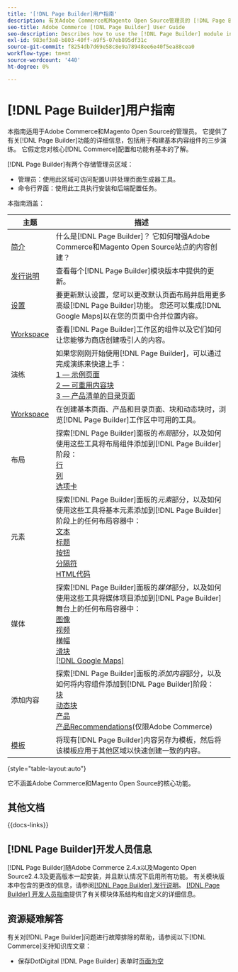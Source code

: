 ```yaml
---
title: '[!DNL Page Builder]用户指南'
description: 有关Adobe Commerce和Magento Open Source管理员的 [!DNL Page Builder] 的全面信息。
seo-title: Adobe Commerce [!DNL Page Builder] User Guide
seo-description: Describes how to use the [!DNL Page Builder] module in Adobe Commerce or Magento Open Source.
exl-id: 983ef3a8-b803-40ff-a9f5-07eb895df31c
source-git-commit: f8254db7d69e58c8e9a78948ee6e40f5ea88cea0
workflow-type: tm+mt
source-wordcount: '440'
ht-degree: 0%

---
```


# [!DNL Page Builder]用户指南

本指南适用于Adobe Commerce和Magento Open Source的管理员。 它提供了有关[!DNL Page Builder]功能的详细信息，包括用于构建基本内容组件的三步演练。 它假定您对核心[!DNL Commerce]配置和功能有基本的了解。

[!DNL Page Builder]有两个存储管理员区域：

- 管理员：使用此区域可访问配置UI并处理页面生成器工具。
- 命令行界面：使用此工具执行安装和后端配置任务。

本指南涵盖：

| 主题 | 描述 |
| ------- | ----------- |
| [简介](introduction.md) | 什么是[!DNL Page Builder]？ 它如何增强Adobe Commerce和Magento Open Source站点的内容创建？ |
| [发行说明](release-notes.md) | 查看每个[!DNL Page Builder]模块版本中提供的更新。 |
| [设置](setup.md) | 要更新默认设置，您可以更改默认页面布局并启用更多高级[!DNL Page Builder]功能。 您还可以集成[!DNL Google Maps]以在您的页面中合并位置内容。 |
| [Workspace](workspace.md) | 查看[!DNL Page Builder]工作区的组件以及它们如何让您能够为商店创建吸引人的内容。 |
| 演练 | 如果您刚刚开始使用[!DNL Page Builder]，可以通过完成演练来快速上手：<br>[1 — 示例页面](1-simple-page.md)<br>[2 — 可重用内容块](2-blocks.md)<br>[3 — 产品清单的目录页面](3-catalog-content.md) |
| [Workspace](workspace.md) | 在创建基本页面、产品和目录页面、块和动态块时，浏览[!DNL Page Builder]工作区中可用的工具。 |
| 布局 | 探索[!DNL Page Builder]面板的&#x200B;_布局_&#x200B;部分，以及如何使用这些工具将布局组件添加到[!DNL Page Builder]阶段： <br>[行](row.md)<br>[列](column.md)<br>[选项卡](tabs.md) |
| 元素 | 探索[!DNL Page Builder]面板的&#x200B;_元素_&#x200B;部分，以及如何使用这些工具将基本元素添加到[!DNL Page Builder]阶段上的任何布局容器中： <br>[文本](text.md)<br>[标题](heading.md)<br>[按钮](buttons.md)<br>[分隔符](divider.md)<br>[HTML代码](html-code.md) |
| 媒体 | 探索[!DNL Page Builder]面板的&#x200B;_媒体_&#x200B;部分，以及如何使用这些工具将媒体项目添加到[!DNL Page Builder]舞台上的任何布局容器中： <br>[图像](image.md)<br>[视频](video.md)<br>[横幅](banner.md)<br>[滑块](slider.md)<br>[[!DNL Google Maps]](map.md) |
| 添加内容 | 探索[!DNL Page Builder]面板的&#x200B;_添加内容_&#x200B;部分，以及如何将内容组件添加到[!DNL Page Builder]阶段： <br>[块](block.md)<br>[动态块](dynamic-block.md)<br>[产品](products.md)<br>[产品Recommendations](recommendations.md)(仅限Adobe Commerce) |
| [模板](templates.md) | 将现有[!DNL Page Builder]内容另存为模板，然后将该模板应用于其他区域以快速创建一致的内容。 |

{style="table-layout:auto"}

它不涵盖Adobe Commerce和Magento Open Source的核心功能。

## 其他文档

{{docs-links}}

## [!DNL Page Builder]开发人员信息

[!DNL Page Builder]随Adobe Commerce 2.4.x以及Magento Open Source2.4.3及更高版本一起安装，并且默认情况下启用所有功能。 有关模块版本中包含的更改的信息，请参阅[[!DNL Page Builder] 发行说明](release-notes.md)。 [[!DNL Page Builder] 开发人员指南](https://developer.adobe.com/commerce/frontend-core/page-builder/)提供了有关模块体系结构和自定义的详细信息。

## 资源疑难解答

有关对[!DNL Page Builder]问题进行故障排除的帮助，请参阅以下[!DNL Commerce]支持知识库文章：

- 保存DotDigital [!DNL Page Builder] 表单时[页面为空](https://experienceleague.adobe.com/docs/commerce-knowledge-base/kb/troubleshooting/miscellaneous/magento-2.4.1-empty-page-when-dotdigital-page-builder-form-saved.html)

